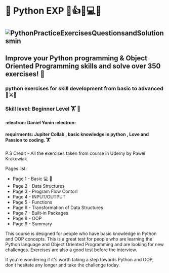 # 🐍 Python EXP 💯👍💾💻💯
![PythonPracticeExercisesQuestionsandSolutionsmin](https://user-images.githubusercontent.com/81182687/198426172-bf6eb9b7-2eb6-4c78-858c-3594f0381dca.png)
---
##  Improve your Python programming & Object Oriented Programming skills and solve over 350 exercises! 🚀
### python exercises for skill development from basic to advanced 🦟⚔️🐍 
### Skill level: Beginner Level 🏋️ 👾

#### :electron:  Daniel Yonin  :electron: 
#### requirments: Jupiter Collab , basic knowledge in python , Love and Passion to coding. 🏋️
P.S Credit - All the exercises taken from course in Udemy by Paweł Krakowiak

Pages list:
- Page 1 - Basic 💻 🔌
- Page 2 - Data Structures
- Page 3 - Program Flow Contorl
- Page 4 - INPUT/OUTPUT
- Page 5 - Functions
- Page 6 - Transformation of Data Structures
- Page 7 - Built-in Packages
- Page 8 - OOP
- Page 9 - Summary

This course is designed for people who have basic knowledge in Python and OOP concepts.
This is a great test for people who are learning the Python language and Object Oriented Programming and are looking for new challenges.
Exercises are also a good test before the interview.

If you're wondering if it's worth taking a step towards Python and OOP, don't hesitate any longer and take the challenge today. 

